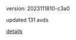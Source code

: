 version: 2023111810-c3a0

updated 131 avds

[details](https://github.com/0x74f917491bfa7ebfa379/ali_avd_db/blob/master/change_log/2023/11/18/10/c3a0.txt)
